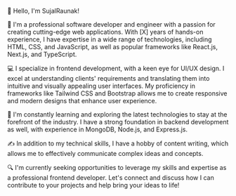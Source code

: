 👋 Hello, I'm SujalRaunak!

🚀 I'm a professional software developer and engineer with a passion for creating cutting-edge web applications. With [X] years of hands-on experience, I have expertise in a wide range of technologies, including HTML, CSS, and JavaScript, as well as popular frameworks like React.js, Next.js, and TypeScript.

💻 I specialize in frontend development, with a keen eye for UI/UX design. I excel at understanding clients' requirements and translating them into intuitive and visually appealing user interfaces. My proficiency in frameworks like Tailwind CSS and Bootstrap allows me to create responsive and modern designs that enhance user experience.

🌟 I'm constantly learning and exploring the latest technologies to stay at the forefront of the industry. I have a strong foundation in backend development as well, with experience in MongoDB, Node.js, and Express.js.

✍️ In addition to my technical skills, I have a hobby of content writing, which allows me to effectively communicate complex ideas and concepts.

🔍 I'm currently seeking opportunities to leverage my skills and expertise as a professional frontend developer. Let's connect and discuss how I can contribute to your projects and help bring your ideas to life!
